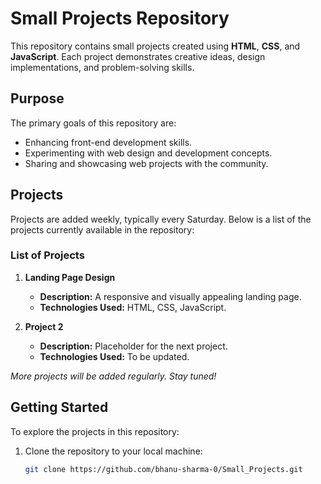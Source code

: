 # Small Projects Repository

This repository contains small projects created using **HTML**, **CSS**, and **JavaScript**. Each project demonstrates creative ideas, design implementations, and problem-solving skills.

## Purpose

The primary goals of this repository are:
- Enhancing front-end development skills.
- Experimenting with web design and development concepts.
- Sharing and showcasing web projects with the community.

## Projects

Projects are added weekly, typically every Saturday. Below is a list of the projects currently available in the repository:

### List of Projects
1. **Landing Page Design**
   - **Description:** A responsive and visually appealing landing page.
   - **Technologies Used:** HTML, CSS, JavaScript.

2. **Project 2**
   - **Description:** Placeholder for the next project.
   - **Technologies Used:** To be updated.

*More projects will be added regularly. Stay tuned!*

## Getting Started

To explore the projects in this repository:

1. Clone the repository to your local machine:
   ```bash
   git clone https://github.com/bhanu-sharma-0/Small_Projects.git
